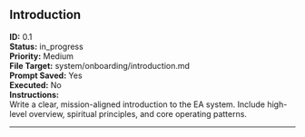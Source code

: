 ## Introduction

**ID:** 0.1  
**Status:** in_progress  
**Priority:** Medium  
**File Target:** system/onboarding/introduction.md  
**Prompt Saved:** Yes  
**Executed:** No  
**Instructions:**  
Write a clear, mission-aligned introduction to the EA system. Include high-level overview, spiritual principles, and core operating patterns.

--- 
